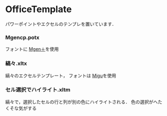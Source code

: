 # OfficeTemplate
パワーポイントやエクセルのテンプレを置いています．

### Mgencp.potx
フォントに [Mgen＋](http://jikasei.me/font/mgenplus/)を使用

### 縞々.xltx
縞々のエクセルテンプレート，
フォントは [Migu](http://mix-mplus-ipa.osdn.jp/migu/)を使用

### セル選択でハイライト.xltm
縞々で，選択したセルの行と列が別の色にハイライトされる．
色の選択がへたくそな気がする


